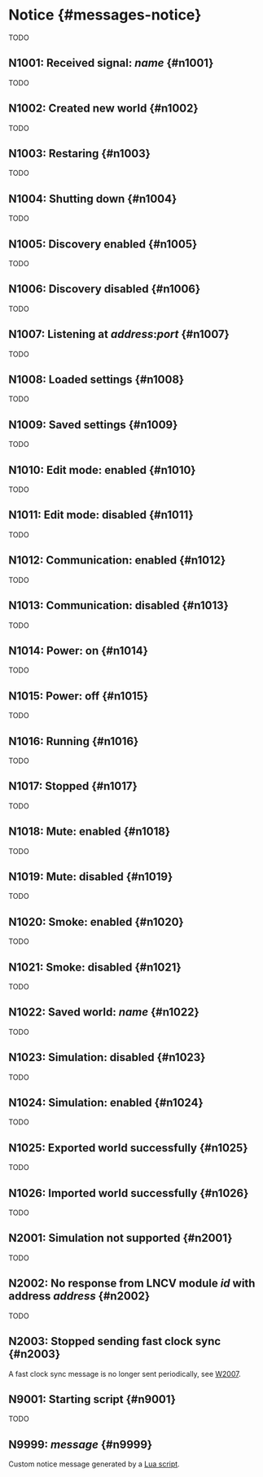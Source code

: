 # Notice {#messages-notice}

TODO


## N1001: Received signal: *name* {#n1001}

TODO


## N1002: Created new world {#n1002}

TODO


## N1003: Restaring {#n1003}

TODO


## N1004: Shutting down {#n1004}

TODO


## N1005: Discovery enabled {#n1005}

TODO


## N1006: Discovery disabled {#n1006}

TODO


## N1007: Listening at *address*:*port* {#n1007}

TODO


## N1008: Loaded settings {#n1008}

TODO


## N1009: Saved settings {#n1009}

TODO


## N1010: Edit mode: enabled {#n1010}

TODO


## N1011: Edit mode: disabled {#n1011}

TODO


## N1012: Communication: enabled {#n1012}

TODO


## N1013: Communication: disabled {#n1013}

TODO


## N1014: Power: on {#n1014}

TODO


## N1015: Power: off {#n1015}

TODO


## N1016: Running {#n1016}

TODO


## N1017: Stopped {#n1017}

TODO


## N1018: Mute: enabled {#n1018}

TODO


## N1019: Mute: disabled {#n1019}

TODO


## N1020: Smoke: enabled {#n1020}

TODO


## N1021: Smoke: disabled {#n1021}

TODO


## N1022: Saved world: *name* {#n1022}

TODO

## N1023: Simulation: disabled {#n1023}
TODO

## N1024: Simulation: enabled {#n1024}
TODO

## N1025: Exported world successfully {#n1025}
TODO

## N1026: Imported world successfully {#n1026}
TODO

## N2001: Simulation not supported {#n2001}
TODO

## N2002: No response from LNCV module *id* with address *address* {#n2002}
TODO

## N2003: Stopped sending fast clock sync {#n2003}
A fast clock sync message is no longer sent periodically, see [W2007](#w2007).

## N9001: Starting script {#n9001}
TODO

## N9999: *message* {#n9999}

Custom notice message generated by a [Lua script](../lua.md).
